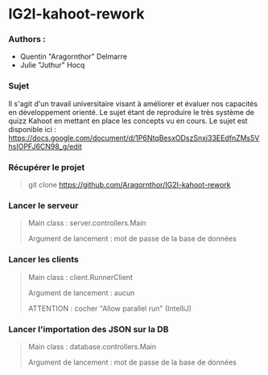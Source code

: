 # IG2I-kahoot-rework

### Authors :
* Quentin "Aragornthor" Delmarre
* Julie "Juthur" Hocq

### Sujet

Il s'agit d'un travail universitaire visant à améliorer et évaluer nos capacités en développement orienté. Le sujet étant de reproduire le très système de quizz Kahoot en mettant en place les concepts vu en cours.
Le sujet est disponible ici : https://docs.google.com/document/d/1P6NtqBesxODszSnxj33EEdfnZMs5VhsIOPFJ6CN98_g/edit

### Récupérer le projet

> git clone https://github.com/Aragornthor/IG2I-kahoot-rework

### Lancer le serveur

> Main class : server.controllers.Main
>
> Argument de lancement : mot de passe de la base de données
>

### Lancer les clients

> Main class : client.RunnerClient
>
> Argument de lancement : aucun
>
> ATTENTION : cocher "Allow parallel run" (IntelliJ)

### Lancer l'importation des JSON sur la DB

> Main class : database.controllers.Main
>
> Argument de lancement : mot de passe de la base de données